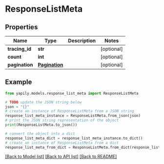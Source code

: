 # ResponseListMeta


## Properties

Name | Type | Description | Notes
------------ | ------------- | ------------- | -------------
**tracing_id** | **str** |  | [optional] 
**count** | **int** |  | [optional] 
**pagination** | [**Pagination**](Pagination.md) |  | [optional] 

## Example

```python
from yapily.models.response_list_meta import ResponseListMeta

# TODO update the JSON string below
json = "{}"
# create an instance of ResponseListMeta from a JSON string
response_list_meta_instance = ResponseListMeta.from_json(json)
# print the JSON string representation of the object
print(ResponseListMeta.to_json())

# convert the object into a dict
response_list_meta_dict = response_list_meta_instance.to_dict()
# create an instance of ResponseListMeta from a dict
response_list_meta_from_dict = ResponseListMeta.from_dict(response_list_meta_dict)
```
[[Back to Model list]](../README.md#documentation-for-models) [[Back to API list]](../README.md#documentation-for-api-endpoints) [[Back to README]](../README.md)


